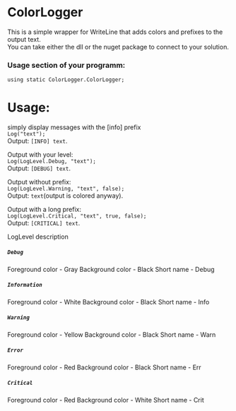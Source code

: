 # ColorLogger
This is a simple wrapper for WriteLine that adds colors and prefixes to the output text.\
You can take either the dll or the nuget package to connect to your solution.
### Usage section of your programm:
`using static ColorLogger.ColorLogger;`

# Usage:
simply display messages with the [info] prefix\
`Log("text");`\
Output: `[INFO] text`.

Output with your level:\
`Log(LogLevel.Debug, "text");`\
Output: `[DEBUG] text`.

Output without prefix:\
`Log(LogLevel.Warning, "text", false);`\
Output: `text`(output is colored anyway).

Output with a long prefix:\
`Log(LogLevel.Critical, "text", true, false);`\
Output: `[CRITICAL] text`.

LogLevel description
##### `Debug`
Foreground color - Gray
Background color - Black
Short name - Debug

##### `Information`
Foreground color - White
Background color - Black
Short name - Info

##### `Warning`
Foreground color - Yellow
Background color - Black
Short name - Warn

##### `Error`
Foreground color - Red
Background color - Black
Short name - Err

##### `Critical`
Foreground color - Red
Background color - White
Short name - Crit
